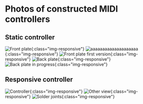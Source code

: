 # Photos of constructed MIDI controllers

## Static controller

![Front plate](./Photos/20171212_154232.jpg){:class="img-responsive"}
![aaaaaaaaaaaaaaaaaaaa](./Photos/20171010_171403.jpg){:class="img-responsive"}
![Front plate first version](./Photos/20171011_205814.jpg){:class="img-responsive"}
![Back plate](./Photos/20171212_154315.jpg){:class="img-responsive"}
![Back plate in progress](./Photos/20171010_165239.jpg){:class="img-responsive"}

## Responsive controller
![Controller](./Photos/20171210_162646.jpg){:class="img-responsive"}
![Other view](./Photos/20171212_161137.jpg){:class="img-responsive"}
![Solder joints](./Photos/20171212_154252.jpg){:class="img-responsive"}
